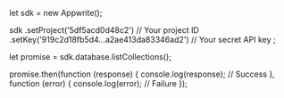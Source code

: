 let sdk = new Appwrite();

sdk
    .setProject('5df5acd0d48c2') // Your project ID
    .setKey('919c2d18fb5d4...a2ae413da83346ad2') // Your secret API key
;

let promise = sdk.database.listCollections();

promise.then(function (response) {
    console.log(response); // Success
}, function (error) {
    console.log(error); // Failure
});